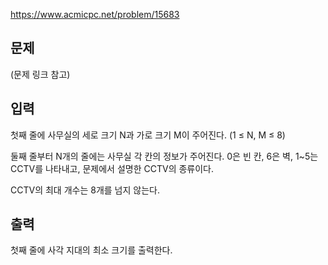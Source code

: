 https://www.acmicpc.net/problem/15683

## 문제
(문제 링크 참고)

## 입력
첫째 줄에 사무실의 세로 크기 N과 가로 크기 M이 주어진다. (1 ≤ N, M ≤ 8)

둘째 줄부터 N개의 줄에는 사무실 각 칸의 정보가 주어진다. 0은 빈 칸, 6은 벽, 1~5는 CCTV를 나타내고, 문제에서 설명한 CCTV의 종류이다. 

CCTV의 최대 개수는 8개를 넘지 않는다.

## 출력
첫째 줄에 사각 지대의 최소 크기를 출력한다.
